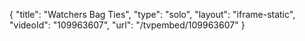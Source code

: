 {
    "title": "Watchers Bag Ties",
    "type": "solo",
    "layout": "iframe-static",
    "videoId": "109963607",
    "url": "\/tvpembed\/109963607"
}